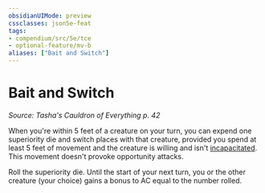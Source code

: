 ```yaml
---
obsidianUIMode: preview
cssclasses: json5e-feat
tags:
- compendium/src/5e/tce
- optional-feature/mv-b
aliases: ["Bait and Switch"]
---
```

# Bait and Switch
*Source: Tasha's Cauldron of Everything p. 42*  

When you're within 5 feet of a creature on your turn, you can expend one superiority die and switch places with that creature, provided you spend at least 5 feet of movement and the creature is willing and isn't [incapacitated](../../5e-rules/conditions.md##incapacitated). This movement doesn't provoke opportunity attacks.

Roll the superiority die. Until the start of your next turn, you or the other creature (your choice) gains a bonus to AC equal to the number rolled.
